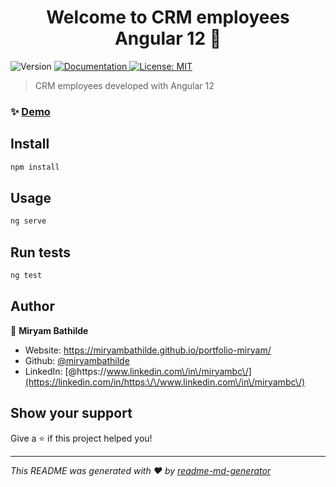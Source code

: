<h1 align="center">Welcome to CRM employees Angular 12 👋</h1>
<p>
  <img alt="Version" src="https://img.shields.io/badge/version-0.0.0-blue.svg?cacheSeconds=2592000" />
  <a href="https://angular.io/docs" target="_blank">
    <img alt="Documentation" src="https://img.shields.io/badge/documentation-yes-brightgreen.svg" />
  </a>
  <a href="#" target="_blank">
    <img alt="License: MIT" src="https://img.shields.io/badge/License-MIT-yellow.svg" />
  </a>
</p>

> CRM employees developed with Angular 12

### ✨ [Demo](https://angular-crm-employees.vercel.app/)

## Install

```sh
npm install
```

## Usage

```sh
ng serve
```

## Run tests

```sh
ng test
```

## Author

👤 **Miryam Bathilde**

* Website: https://miryambathilde.github.io/portfolio-miryam/
* Github: [@miryambathilde](https://github.com/miryambathilde)
* LinkedIn: [@https:\/\/www.linkedin.com\/in\/miryambc\/](https://linkedin.com/in/https:\/\/www.linkedin.com\/in\/miryambc\/)

## Show your support

Give a ⭐️ if this project helped you!

***
_This README was generated with ❤️ by [readme-md-generator](https://github.com/kefranabg/readme-md-generator)_